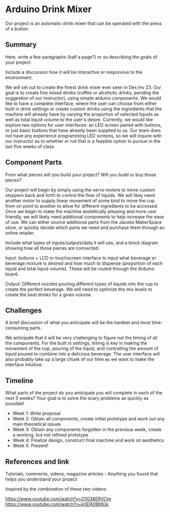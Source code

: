 # Arduino Drink Mixer

Our project is an automatic drink mixer that can be operated with the press of a button.

## Summary

Here, write a few paragraphs (half a page?) or so describing the goals of your project. 

Include a discussion how it will be interactive or responsive to the environment.

We will set out to create the finest drink mixer ever seen in Des Inv 23. Our goal is to create fine mixed drinks (coffee or alcoholic drinks, pending the suggestion of our instructor), using simple arduino components. We would like to have a complete interface, where the user can choose from either built in drink settings or create custom drinks using the ingredients that the machine will already have by varying the proportion of selected liquids as well as total liquid volume to the user's desire. Currently, we would like explore two options for user interfaces: an LED screen paired with buttons, or just basic buttons that have already been supplied to us. Our team does not have any experience programming LED screens, so we will inquire with our instructor as to whether or not that is a feasible option to pursue in the last five weeks of class. 

## Component Parts

From what pieces will you build your project? Will you build or buy those pieces?

Our project will begin by simply using the servo motors to move custom stoppers back and forth to control the flow of liquids. We will likey need another motor to supply linear movement of some kind to move the cup from on point to another to allow for different ingredients to be accessed. Once we begin to make the machine aestetically pleasing and more user friendly, we will likely need additional components to help increase the ease of use. We can either source additional parts from the Jacobs MakerSpace store, or quickly decide which parts we need and purchase them through an online retailer.

Include what types of inputs/outputs/data it will use, and a block diagram showing how all those pieces are connected.

Input: buttons + LCD or touchscreen interface to input what beverage or beverage mixture is desired and how much to dispense (proportion of each liquid and total liquid volume). These will be routed through the Arduino board.

Output: Different nozzles pouring different types of liquids into the cup to create the perfect beverage. We will need to optimize the mix levels to create the best drinks for a given volume.

## Challenges

A brief discussion of what you anticipate will be the hardest and most time-consuming parts.

We anticipate that it will be very challenging to figure out the timing of all the components. For the built in settings, timing is key in making the movement of the cup, pouring of the liquid, and controlling the amount of liquid poured to combine into a delicious beverage. The user interface will also probably take up a large chunk of our time as we want to make the interface intuitive. 

## Timeline

What parts of the project do you anticipate you will complete in each of the next 5 weeks? Your goal is to solve the scary problems as quickly as possible! 

- Week 1: Write proposal
- Week 2: Obtain all components, create initial prototype and work out any main theoretical issues
- Week 3: Obtain any components forgotten in the previous week, create a working, but not refined prototype
- Week 4: Finalize design, construct final machine and work on aesthetics
- Week 5: Present!

## References and link

Tutorials, comments, videos, magazine articles - Anything you found that helps you understand your project 

Inspired by the combination of these two videos:

https://www.youtube.com/watch?v=O1G38ERVCtg
https://www.youtube.com/watch?v=k0ERi0Bt8Gk
